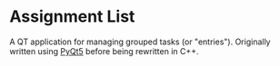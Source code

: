 # Assignment List

A QT application for managing grouped tasks (or "entries"). Originally written using [PyQt5](https://github.com/lshprung/assignment-list-pyqt) before being rewritten in C++.
